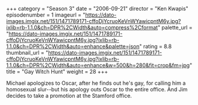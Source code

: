 +++
category = "Season 3"
date = "2006-09-21"
director = "Ken Kwapis"
episodenumber = 1
imageurl = "https://dato-images.imgix.net/151/1471789171-cffoDjYcruoKeVnWYawicpntM6y.jpg?ixlib=rb-1.1.0&ch=DPR%2CWidth&auto=compress%2Cformat"
palette_url = "https://dato-images.imgix.net/151/1471789171-cffoDjYcruoKeVnWYawicpntM6y.jpg?ixlib=rb-1.1.0&ch=DPR%2CWidth&auto=enhance&palette=json"
rating = 8.8
thumbnail_url = "https://dato-images.imgix.net/151/1471789171-cffoDjYcruoKeVnWYawicpntM6y.jpg?ixlib=rb-1.1.0&ch=DPR%2CWidth&auto=enhance&w=500&h=280&fit=crop&fm=jpg"
title = "Gay Witch Hunt"
weight = 28
+++

Michael apologizes to Oscar, after he finds out he's gay, for calling him a homosexual slur--but his apology outs Oscar to the entire office. And Jim decides to take a promotion at the Stamford office.